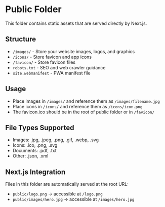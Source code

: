 # Public Folder

This folder contains static assets that are served directly by Next.js.

## Structure

- `/images/` - Store your website images, logos, and graphics
- `/icons/` - Store favicon and app icons
- `/favicon/` - Store favicon files
- `robots.txt` - SEO and web crawler guidance
- `site.webmanifest` - PWA manifest file

## Usage

- Place images in `/images/` and reference them as `/images/filename.jpg`
- Place icons in `/icons/` and reference them as `/icons/icon.png`
- The favicon.ico should be in the root of public folder or in `/favicon/`

## File Types Supported

- Images: .jpg, .jpeg, .png, .gif, .webp, .svg
- Icons: .ico, .png, .svg
- Documents: .pdf, .txt
- Other: .json, .xml

## Next.js Integration

Files in this folder are automatically served at the root URL:
- `public/logo.png` → accessible at `/logo.png`
- `public/images/hero.jpg` → accessible at `/images/hero.jpg`
